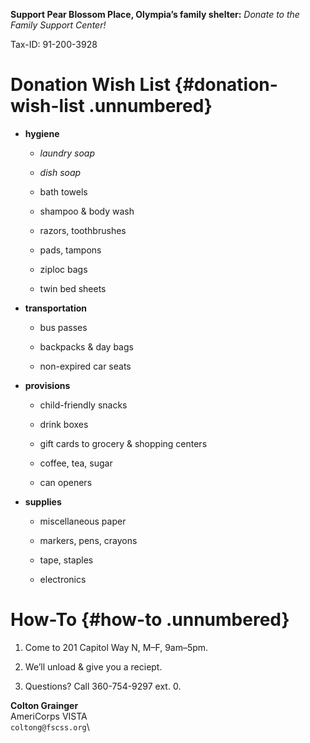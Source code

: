 **Support Pear Blossom Place, Olympia’s family shelter:**
*Donate to the Family Support Center!*

Tax-ID: 91-200-3928

Donation Wish List {#donation-wish-list .unnumbered}
==================

-   **hygiene**

    -   *laundry soap*

    -   *dish soap*

    -   bath towels

    -   shampoo & body wash

    -   razors, toothbrushes

    -   pads, tampons

    -   ziploc bags

    -   twin bed sheets

-   **transportation**

    -   bus passes

    -   backpacks & day bags

    -   non-expired car seats

-   **provisions**

    -   child-friendly snacks

    -   drink boxes

    -   gift cards to grocery & shopping centers

    -   coffee, tea, sugar

    -   can openers

-   **supplies**

    -   miscellaneous paper

    -   markers, pens, crayons

    -   tape, staples

    -   electronics

How-To {#how-to .unnumbered}
======

1.  Come to 201 Capitol Way N, M–F, 9am–5pm.

2.  We’ll unload & give you a reciept.

3.  Questions? Call 360-754-9297 ext. 0.

**Colton Grainger**\
AmeriCorps VISTA\
`coltong@fscss.org`\

